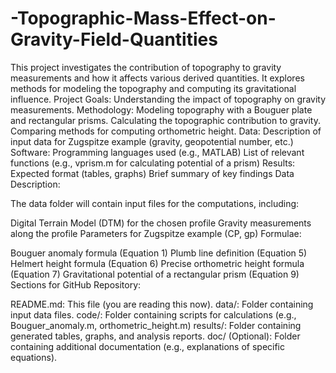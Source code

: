 # -Topographic-Mass-Effect-on-Gravity-Field-Quantities
This project investigates the contribution of topography to gravity measurements and how it affects various derived quantities. It explores methods for modeling the topography and computing its gravitational influence.
Project Goals:
Understanding the impact of topography on gravity measurements.
Methodology:
Modeling topography with a Bouguer plate and rectangular prisms.
Calculating the topographic contribution to gravity.
Comparing methods for computing orthometric height.
Data:
Description of input data for Zugspitze example (gravity, geopotential number, etc.)
Software:
Programming languages used (e.g., MATLAB)
List of relevant functions (e.g., vprism.m for calculating potential of a prism)
Results:
Expected format (tables, graphs)
Brief summary of key findings
Data Description:

The data folder will contain input files for the computations, including:

Digital Terrain Model (DTM) for the chosen profile
Gravity measurements along the profile
Parameters for Zugspitze example (CP, gp)
Formulae:

Bouguer anomaly formula (Equation 1)
Plumb line definition (Equation 5)
Helmert height formula (Equation 6)
Precise orthometric height formula (Equation 7)
Gravitational potential of a rectangular prism (Equation 9)
Sections for GitHub Repository:

README.md: This file (you are reading this now).
data/: Folder containing input data files.
code/: Folder containing scripts for calculations (e.g., Bouguer_anomaly.m, orthometric_height.m)
results/: Folder containing generated tables, graphs, and analysis reports.
doc/ (Optional): Folder containing additional documentation (e.g., explanations of specific equations).
